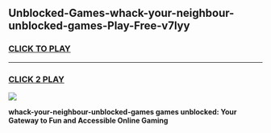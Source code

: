 
## Unblocked-Games-whack-your-neighbour-unblocked-games-Play-Free-v7lyy
<h3>
<a href="https://premium76.site?title=whack-your-neighbour-unblocked-games&ref=19M">CLICK TO PLAY</a></h3>
<hr>

<h3>
<a href="https://premium76.site?title=whack-your-neighbour-unblocked-games&ref=19M">CLICK 2 PLAY</a>
  
</h3>

<a href="https://premium76.site?title=whack-your-neighbour-unblocked-games&ref=19M"><img src="https://clearcache.store/games.png"></a>


**whack-your-neighbour-unblocked-games games unblocked: Your Gateway to Fun and Accessible Online Gaming**
